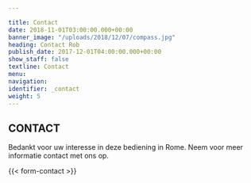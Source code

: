 ```yaml
---

title: Contact
date: 2018-11-01T03:00:00.000+00:00
banner_image: "/uploads/2018/12/07/compass.jpg"
heading: Contact Rob
publish_date: 2017-12-01T04:00:00.000+00:00
show_staff: false
textline: Contact
menu:
navigation:
identifier: _contact
weight: 5
---
```

## CONTACT

Bedankt voor uw interesse in deze bediening in Rome. Neem voor meer informatie contact met ons op.

{{< form-contact >}}
